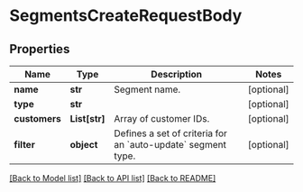 # SegmentsCreateRequestBody


## Properties

Name | Type | Description | Notes
------------ | ------------- | ------------- | -------------
**name** | **str** | Segment name. | [optional] 
**type** | **str** |  | [optional] 
**customers** | **List[str]** | Array of customer IDs. | [optional] 
**filter** | **object** | Defines a set of criteria for an &#x60;auto-update&#x60; segment type. | [optional] 

[[Back to Model list]](../README.md#documentation-for-models) [[Back to API list]](../README.md#documentation-for-api-endpoints) [[Back to README]](../README.md)


